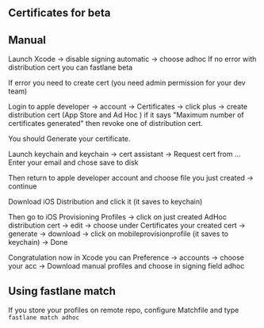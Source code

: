 ## Certificates for beta


## Manual
Launch Xcode -> disable signing automatic -> choose adhoc
If no error with distribution cert you can fastlane beta

If error you need to create cert (you need admin permission for your dev team)

Login to apple developer -> account -> Certificates -> click plus -> create distribution cert (App Store and Ad Hoc
) if it says "Maximum number of certificates generated" then revoke one of distribution cert.

You should Generate your certificate.

Launch keychain and keychain -> cert assistant -> Request cert from …
Enter your email and chose save to disk

Then return to apple developer account and choose file you just created -> continue

Download iOS Distribution and click it (it saves to keychain)

Then go to iOS Provisioning Profiles -> click on just created AdHoc distribution cert -> edit -> choose under Certificates your created cert -> generate -> download -> click on mobileprovisionprofile (it saves to keychain) -> Done

Congratulation now in Xcode you can Preference -> accounts -> choose your acc -> Download manual profiles and choose in signing field adhoc

## Using fastlane match

If you store your profiles on remote repo, configure Matchfile and type `fastlane match adhoc`